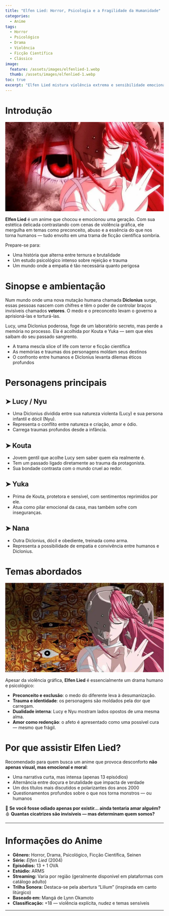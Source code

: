 ```yaml
---
title: "Elfen Lied: Horror, Psicologia e a Fragilidade da Humanidade"
categories:
  - Anime
tags:
  - Horror
  - Psicológico
  - Drama
  - Violência
  - Ficção Científica
  - Clássico
image:
  feature: /assets/images/elfenlied-1.webp
  thumb: /assets/images/elfenlied-1.webp
toc: true
excerpt: "Elfen Lied mistura violência extrema e sensibilidade emocional para questionar até onde vai a humanidade quando confrontada com rejeição, medo e poder absoluto."
---
```


# Introdução

![Lucy e seus vetores invisíveis em ação.](/assets/images/elfenlied-1.webp)

**Elfen Lied** é um anime que chocou e emocionou uma geração. Com sua estética delicada contrastando com cenas de violência gráfica, ele mergulha em temas como preconceito, abuso e a essência do que nos torna humanos — tudo envolto em uma trama de ficção científica sombria.

Prepare-se para:

- Uma história que alterna entre ternura e brutalidade  
- Um estudo psicológico intenso sobre rejeição e trauma  
- Um mundo onde a empatia é tão necessária quanto perigosa  

# Sinopse e ambientação

Num mundo onde uma nova mutação humana chamada **Diclonius** surge, essas pessoas nascem com chifres e têm o poder de controlar braços invisíveis chamados **vetores**. O medo e o preconceito levam o governo a aprisioná-las e torturá-las.

Lucy, uma Diclonius poderosa, foge de um laboratório secreto, mas perde a memória no processo. Ela é acolhida por Kouta e Yuka — sem que eles saibam do seu passado sangrento.

- A trama mescla slice of life com terror e ficção científica  
- As memórias e traumas dos personagens moldam seus destinos  
- O confronto entre humanos e Diclonius levanta dilemas éticos profundos  

# Personagens principais

## ➤ **Lucy / Nyu**
- Uma Diclonius dividida entre sua natureza violenta (Lucy) e sua persona infantil e dócil (Nyu).  
- Representa o conflito entre natureza e criação, amor e ódio.  
- Carrega traumas profundos desde a infância.

## ➤ **Kouta**
- Jovem gentil que acolhe Lucy sem saber quem ela realmente é.  
- Tem um passado ligado diretamente ao trauma da protagonista.  
- Sua bondade contrasta com o mundo cruel ao redor.

## ➤ **Yuka**
- Prima de Kouta, protetora e sensível, com sentimentos reprimidos por ele.  
- Atua como pilar emocional da casa, mas também sofre com inseguranças.  

## ➤ **Nana**
- Outra Diclonius, dócil e obediente, treinada como arma.  
- Representa a possibilidade de empatia e convivência entre humanos e Diclonius.

# Temas abordados

![O peso do passado e da exclusão.](/assets/images/elfenlied-2.webp)

Apesar da violência gráfica, **Elfen Lied** é essencialmente um drama humano e psicológico:

- **Preconceito e exclusão**: o medo do diferente leva à desumanização.  
- **Trauma e identidade**: os personagens são moldados pela dor que carregam.  
- **Dualidade interna**: Lucy e Nyu mostram lados opostos de uma mesma alma.  
- **Amor como redenção**: o afeto é apresentado como uma possível cura — mesmo que frágil.

# Por que assistir Elfen Lied?

Recomendado para quem busca um anime que provoca desconforto **não apenas visual, mas emocional e moral**:

- Uma narrativa curta, mas intensa (apenas 13 episódios)  
- Alternância entre doçura e brutalidade que impacta de verdade  
- Um dos títulos mais discutidos e polarizantes dos anos 2000  
- Questionamentos profundos sobre o que nos torna monstros — ou humanos

🧬 **Se você fosse odiado apenas por existir… ainda tentaria amar alguém?**  
🩸 **Quantas cicatrizes são invisíveis — mas determinam quem somos?**

---

# Informações do Anime

- **Gênero:** Horror, Drama, Psicológico, Ficção Científica, Seinen  
- **Série:** *Elfen Lied* (2004)  
- **Episódios:** 13 + 1 OVA  
- **Estúdio:** ARMS  
- **Streaming:** Varia por região (geralmente disponível em plataformas com catálogo adulto)  
- **Trilha Sonora:** Destaca-se pela abertura “Lilium” (inspirada em canto litúrgico)  
- **Baseado em:** Mangá de Lynn Okamoto  
- **Classificação:** +18 — violência explícita, nudez e temas sensíveis

---
